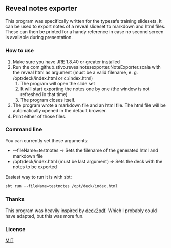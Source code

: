 ## Reveal notes exporter

This program was specifically written for the typesafe training slidesets.
It can be used to export notes of a reveal slideset to markdown and html files.
These can then be printed for a handy reference in case no second screen is available during presentation.


### How to use
 1. Make sure you have JRE 1.8.40 or greater installed
 1. Run the com.github.stivo.revealnotesexporter.NoteExporter.scala with the reveal html as argument
    (must be a valid filename, e. g. /opt/deck/index.html or c:/index.html)
    1. The program will open the slide set
    2. It will start exporting the notes one by one (the window is not refreshed in that time)
    3. The program closes itself.
 1. The program wrote a markdown file and an html file.
    The html file will be automatically opened in the default browser.
 1. Print either of those files.

### Command line
You can currently set these arguments:

  * --fileName=testnotes => Sets the filename of the generated html and markdown file
  * /opt/deck/index.html (must be last argument) => Sets the deck with the notes to be exported

Easiest way to run it is with sbt:

    sbt run --fileName=testnotes /opt/deck/index.html

### Thanks
This program was heavily inspired by [deck2pdf](https://github.com/melix/deck2pdf).
Which I probably could have adapted, but this was more fun.

### License
[MIT](./LICENSE)
